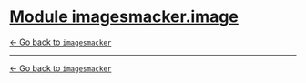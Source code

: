<h1 id=""><a href="#">Module imagesmacker.image</a></h1>

[← Go back to `imagesmacker`](./index.md)

---

[← Go back to `imagesmacker`](./index.md)